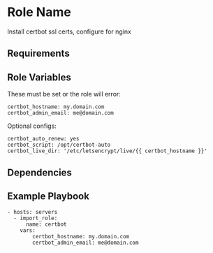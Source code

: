 Role Name
=========

Install certbot ssl certs, configure for nginx

Requirements
------------

Role Variables
--------------

These must be set or the role will error:

    certbot_hostname: my.domain.com
    certbot_admin_email: me@domain.com

Optional configs:

    certbot_auto_renew: yes
    certbot_script: /opt/certbot-auto
    certbot_live_dir: '/etc/letsencrypt/live/{{ certbot_hostname }}'
  
Dependencies
------------

Example Playbook
----------------

    - hosts: servers
      - import_role:
          name: certbot
        vars:
            certbot_hostname: my.domain.com
            certbot_admin_email: me@domain.com

